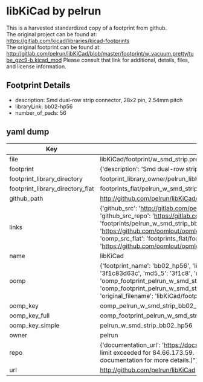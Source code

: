 # libKiCad by pelrun  
This is a harvested standardized copy of a footprint from github.  
The original project can be found at:  
https://gitlab.com/kicad/libraries/kicad-footprints  
The original footprint can be found at:
http://gitlab.com/pelrun/libKiCad/blob/master/footprint/w_vacuum.pretty/tube_gzc9-b.kicad_mod
Please consult that link for additional, details, files, and license information.  
## Footprint Details
* description: Smd dual-row strip connector, 28x2 pin, 2.54mm pitch  
* libraryLink: bb02-hp56  
* number_of_pads: 56  
## yaml dump  
| Key | Value |  
| --- | --- |  
| file | libKiCad/footprint/w_smd_strip.pretty/bb02-hp56.kicad_mod |  
| footprint | {'description': 'Smd dual-row strip connector, 28x2 pin, 2.54mm pitch', 'libraryLink': 'bb02-hp56', 'number_of_pads': 56} |  
| footprint_library_directory | footprint_library_owner/pelrun_libKiCad |  
| footprint_library_directory_flat | footprints_flat/pelrun_w_smd_strip_bb02_hp56/working |  
| github_path | http://github.com/pelrun/libKiCad/blob/master/footprint/w_smd_strip.pretty/bb02-hp56.kicad_mod |  
| links | {'github_src': 'http://gitlab.com/pelrun/libKiCad/blob/master/footprint/w_vacuum.pretty/tube_gzc9-b.kicad_mod', 'github_src_repo': 'https://gitlab.com/kicad/libraries/kicad-footprints', 'oomp_bot': 'footprints/pelrun_w_smd_strip_bb02_hp56/working', 'oomp_bot_github': 'https://github.com/oomlout/oomlout_oomp_footprint_bot/tree/main/footprints/pelrun_w_smd_strip_bb02_hp56/working', 'oomp_src_flat': 'footprints_flat/footprints_flat/pelrun_w_smd_strip_bb02_hp56/working', 'oomp_src_flat_github': 'https://github.com/oomlout/oomlout_oomp_footprint_src/tree/main/footprints_flat/pelrun_w_smd_strip_bb02_hp56/working'} |  
| name | libKiCad |  
| oomp | {'footprint_name': 'bb02_hp56', 'library_name': 'w_smd_strip', 'md5': '3f1c83d63cd7a00e63da84a0613ca83a', 'md5_10': '3f1c83d63c', 'md5_5': '3f1c8', 'md5_6': '3f1c83', 'oomp_key': 'oomp_pelrun_w_smd_strip_bb02_hp56', 'oomp_key_extra': 'oomp_footprint_pelrun_w_smd_strip_bb02_hp56', 'oomp_key_full': 'oomp_footprint_pelrun_w_smd_strip_bb02_hp56_3f1c83', 'oomp_key_simple': 'pelrun_w_smd_strip_bb02_hp56', 'original_filename': 'libKiCad/footprint/w_smd_strip.pretty/bb02-hp56.kicad_mod', 'owner_name': 'pelrun'} |  
| oomp_key | oomp_pelrun_w_smd_strip_bb02_hp56 |  
| oomp_key_full | oomp_footprint_pelrun_w_smd_strip_bb02_hp56 |  
| oomp_key_simple | pelrun_w_smd_strip_bb02_hp56 |  
| owner | pelrun |  
| repo | {'documentation_url': 'https://docs.github.com/rest/overview/resources-in-the-rest-api#rate-limiting', 'message': "API rate limit exceeded for 84.66.173.59. (But here's the good news: Authenticated requests get a higher rate limit. Check out the documentation for more details.)"} |  
| url | http://github.com/pelrun/libKiCad |  

